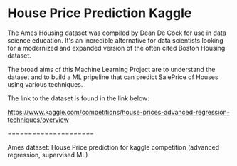 # House Price Prediction Kaggle


The Ames Housing dataset was compiled by Dean De Cock for use in data science education. It's an incredible alternative for data scientists looking for a modernized and expanded version of the often cited Boston Housing dataset.

The broad aims of this Machine Learning Project are to understand the dataset and to build a ML pripeline that can predict SalePrice of Houses using various techniques.



The link to the dataset is found in the link below:

https://www.kaggle.com/competitions/house-prices-advanced-regression-techniques/overview

=====================

Ames dataset: House Price prediction for kaggle competition (advanced regression, supervised ML)
